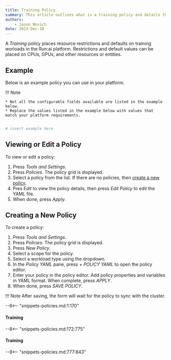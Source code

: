 ```yaml
---
title: Training Policy
summary: This article outlines what is a training policy and details the variables that are used in the policy.
authors:
    - Jason Novich
date: 2023-Dec-18
---
```


A *Training* policy places resource restrictions and defaults on training worloads in the Run:ai platform. Restrictions and default values can be placed on CPUs, GPUs, and other resources or entities.

## Example

Below is an example policy you can use in your platform.

!!! Note

    * Not all the configurable fields available are listed in the example below. 
    * Replace the values listed in the example below with values that match your platform requirements.

```yml

# insert example here

```

## Viewing or Edit a Policy

To view or edit a policy:

1. Press *Tools and Settings*.
2. Press *Policies*. The policy grid is displayed.
3. Select a policy from the list. If there are no policies, then [create a new policy](#creating-a-new-policy).
4. Pres *Edit* to view the policy details, then press *Edit Policy* to edit the YAML file.
5. When done, press *Apply*.

## Creating a New Policy

To create a policy:

1. Press *Tools and Settings*.
2. Press *Policies*. The policy grid is displayed.
3. Press *New Policy*.
4. Select a scope for the policy.
5. Select a workload type using the dropdown.
6. In the *Policy YAML* pane, press *+ POLICY YAML* to open the policy editor.
7. Enter your policy in the policy editor. Add policy properties and variables in YAML format. When complete, press *APPLY*.
8. When done, press *SAVE POLICY*.

!!! Note
    After saving, the form will wait for the policy to sync with the cluster.

--8<-- "snippets-policies.md:1:170"

#### Training

--8<-- "snippets-policies.md:172:775"

#### Training

--8<-- "snippets-policies.md:777:843"
